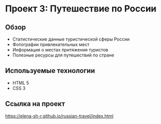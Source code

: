# Проект 3: Путешествие по России

## Обзор
* Статистические данные туристической сферы России
* Фотографии привлекательных мест
* Информация о местах притяжения туристов
* Полезные ресурсы для путешествий по стране

## Используемые технологии
* HTML 5
* CSS 3

## Ссылка на проект
https://elena-sh-r.github.io/russian-travel/index.html
